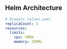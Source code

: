 ## Helm Architecture
```yaml
# Example values.yaml
replicaCount: 3
resources:
  limits:
    cpu: 500m
    memory: 256Mi
```
